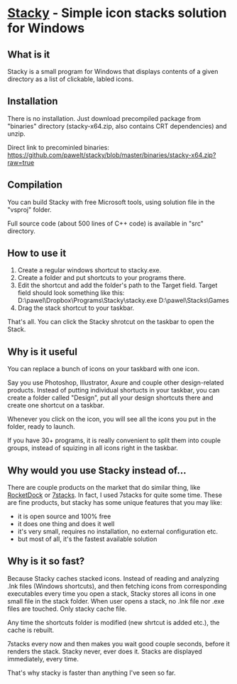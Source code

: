 [Stacky](http://justafewlines.com/2013/04/stacky/) - Simple icon stacks solution for Windows
============================================================================================


What is it
----------

Stacky is a small program for Windows that displays contents of a given directory as a list of clickable, labled icons.


Installation
------------

There is no installation. Just download precompiled package from "binaries" directory (stacky-x64.zip, also contains CRT dependencies) and unzip.

Direct link to precominled binaries: https://github.com/pawelt/stacky/blob/master/binaries/stacky-x64.zip?raw=true


Compilation
-----------

You can build Stacky with free Microsoft tools, using solution file in the "vsproj" folder.

Full source code (about 500 lines of C++ code) is available in "src" directory.


How to use it
-------------

1. Create a regular windows shortcut to stacky.exe.
2. Create a folder and put shortcuts to your programs there.
3. Edit the shortcut and add the folder's path to the Target field.
   Target field should look something like this:
      D:\pawel\Dropbox\Programs\Stacky\stacky.exe D:\pawel\Stacks\Games
4. Drag the stack shortcut to your taskbar.

That's all. You can click the Stacky shrotcut on the taskbar to open the Stack.


Why is it useful
----------------

You can replace a bunch of icons on your taskbard with one icon. 

Say you use Photoshop, Illustrator, Axure and couple other design-related products. Instead of putting individual shortucts in your taskbar, you can create a folder called "Design", put all your design shortcuts there and create one shortcut on a taskbar.

Whenever you click on the icon, you will see all the icons you put in the folder, ready to launch.

If you have 30+ programs, it is really convenient to split them into couple groups, instead of squizing in all icons right in the taskbar.


Why would you use Stacky instead of...
--------------------------------------

There are couple products on the market that do similar thing, like [RocketDock](http://rocketdock.com/) or [7stacks](http://alastria.com/software/7stacks/). In fact, I used 7stacks for quite some time. These are fine products, but stacky has some unique features that you may like:

- it is open source and 100% free
- it does one thing and does it well
- it's very small, requires no installation, no external configuration etc.
- but most of all, it's the fastest available solution


Why is it so fast?
------------------

Because Stacky caches stacked icons. Instead of reading and analyzing .lnk files (Windows shortcuts), and then fetching icons from corresponding executables every time you open a stack, Stacky stores all icons in one small file in the stack folder. When user opens a stack, no .lnk file nor .exe files are touched. Only stacky cache file.

Any time the shortcuts folder is modified (new shrtcut is added etc.), the cache is rebuilt.

7stacks every now and then makes you wait good couple seconds, before it renders the stack. Stacky never, ever does it. Stacks are displayed immediately, every time.

That's why stacky is faster than anything I've seen so far.


